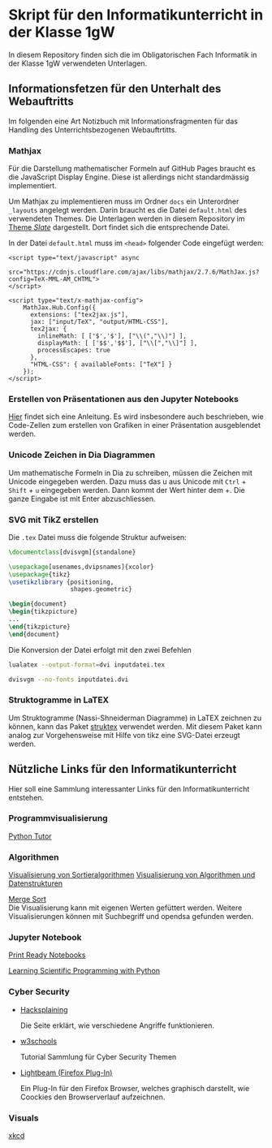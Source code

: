 # Skript für den Informatikunterricht in der Klasse 1gW

In diesem Repository finden sich die im Obligatorischen Fach Informatik
in der Klasse 1gW verwendeten Unterlagen.

## Informationsfetzen für den Unterhalt des Webauftritts

Im folgenden eine Art Notizbuch mit Informationsfragmenten für das
Handling des Unterrichtsbezogenen Webauftrtitts.

### Mathjax

Für die Darstellung mathematischer Formeln auf GitHub Pages braucht es
die JavaScript Display Engine. Diese ist allerdings nicht standardmässig
implementiert.

Um Mathjax zu implementieren muss im Ordner `docs` ein Unterordner
`_layouts` angelegt werden. Darin braucht es die Datei `default.html`
des verwendeten Themes. Die Unterlagen werden in diesem Repository im
[Theme *Slate*](https://github.com/pages-themes/slate) dargestellt. Dort
findet sich die entsprechende Datei.

In der Datei `default.html` muss im `<head>` folgender Code eingefügt
werden:

```{html}
<script type="text/javascript" async
   src="https://cdnjs.cloudflare.com/ajax/libs/mathjax/2.7.6/MathJax.js?config=TeX-MML-AM_CHTML">
</script>

<script type="text/x-mathjax-config">
    MathJax.Hub.Config({
      extensions: ["tex2jax.js"],
      jax: ["input/TeX", "output/HTML-CSS"],
      tex2jax: {
        inlineMath: [ ['$','$'], ["\\(","\\)"] ],
        displayMath: [ ['$$','$$'], ["\\[","\\]"] ],
        processEscapes: true
      },
      "HTML-CSS": { availableFonts: ["TeX"] }
    });
</script>
```

### Erstellen von Präsentationen aus den Jupyter Notebooks

[Hier](https://digitalhumanities.hkust.edu.hk/tutorials/turn-your-jupyter-notebook-into-interactive-presentation-slides-using-anaconda/)
findet sich eine Anleitung. Es wird insbesondere auch beschrieben, wie
Code-Zellen zum erstellen von Grafiken in einer Präsentation
ausgeblendet werden.

### Unicode Zeichen in Dia Diagrammen

Um mathematische Formeln in Dia zu schreiben, müssen die Zeichen mit
Unicode eingegeben werden. Dazu muss das u aus Unicode mit `Ctrl` +
`Shift` + `u` eingegeben werden. Dann kommt der Wert hinter dem +. Die
ganze Eingabe ist mit Enter abzuschliessen.

### SVG mit TikZ erstellen

Die `.tex` Datei muss die folgende Struktur aufweisen:

```tex
\documentclass[dvisvgm]{standalone}

\usepackage[usenames,dvipsnames]{xcolor}
\usepackage{tikz}
\usetikzlibrary {positioning,
                 shapes.geometric}

\begin{document}
\begin{tikzpicture}
... 
\end{tikzpicture}
\end{document}
```

Die Konversion der Datei erfolgt mit den zwei Befehlen

```bash
lualatex --output-format=dvi inputdatei.tex

dvisvgm --no-fonts inputdatei.dvi
```

### Struktogramme in LaTEX

Um Struktogramme (Nassi-Shneiderman Diagramme) in LaTEX zeichnen zu
können, kann das Paket
[struktex](https://ctan.org/pkg/struktex)
verwendet werden. Mit diesem Paket kann analog zur Vorgehensweise mit
Hilfe von tikz eine SVG-Datei erzeugt werden.

## Nützliche Links für den Informatikunterricht


Hier soll eine Sammlung interessanter Links für den Informatikunterricht
entstehen.

### Programmvisualisierung

[Python Tutor](https://pythontutor.com/render.html#mode=edit)

### Algorithmen

[Visualisierung von
Sortieralgorithmen](https://www.toptal.com/developers/sorting-algorithms)
[Visualisierung von Algorithmen und
Datenstrukturen](https://www.cs.usfca.edu/~galles/visualization/Algorithms.html)

[Merge Sort](https://opendsa-server.cs.vt.edu/embed/mergesortAV)  
Die Visualisierung kann mit eigenen Werten gefüttert werden. Weitere
Visualisierungen können mit Suchbegriff und opendsa gefunden werden.

### Jupyter Notebook

[Print Ready
Notebooks](http://blog.juliusschulz.de/blog/ultimate-ipython-notebook)

[Learning Scientific Programming with Python](https://scipython.com/)

### Cyber Security

* [Hacksplaining](https://www.hacksplaining.com/)
  
  Die Seite erklärt, wie verschiedene Angriffe funktionieren.

* [w3schools](https://www.w3schools.com/cybersecurity/)
  
  Tutorial Sammlung für Cyber Security Themen

* [Lightbeam (Firefox Plug-In)](https://de.wikipedia.org/wiki/Lightbeam)
  
  Ein Plug-In für den Firefox Browser, welches graphisch darstellt, wie
  Coockies den Browserverlauf aufzeichnen.

### Visuals

[xkcd](https://xkcd.com/)
